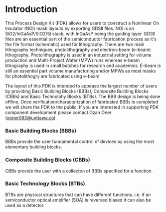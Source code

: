 
# Introduction
This Process Design Kit (PDK) allows for users to construct a Nonlinear On Insulator (NOI) mask layouts by exporting GDSII files. NOI is an SiO2/InGaAsP/SiO2/Si stack, with InGaAsP being the guiding layer. GDSII files are an essential part of the semiconductor fabrication process as it's the file format (schematic) used for lithography. There are two main lithography techniques, photolithography and electron-beam (e-beam) lithography. Photolithography is used in an industrial setting for volume production and Multi-Project Wafer (MPW) runs whereas e-beam lithography is used in small batches for research and academics. E-beam is still an essential part volume manufacturing and/or MPWs as most masks for photolithogry are fabricated using e-beam. 

The layout of this PDK is intended to appease the largest number of users by providing Basic Building Blocks (BBBs), Composite Building Blocks (CBBs) and Basic Technolohy Blocks (BTBs). The BBB design is being done offline. Once verification/characterization of fabricated BBBs is completed we will share the PDK to the public. If you are interested in supporting PDK component development please contact Ozan Oner (ooner083@uottawa.ca).

### Basic Building Blocks (BBBs)
BBBs provide the user fundamental control of devices by using the most elementary building blocks.

### Composite Building Blocks (CBBs)
CBBs provide the user with a collecton of BBBs specified for a function. 

### Basic Technology Blocks (BTBs)
BTBs are physical structures that can have different functions. i.e. if an semiconductor optical amplifier (SOA) is reversed biased it can also be used as a detector. 
